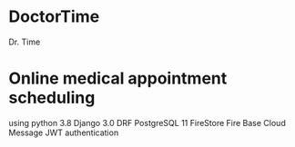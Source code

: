 # DoctorTime
Dr. Time 
# Online medical appointment scheduling
using 
python 3.8 
Django 3.0 
DRF
PostgreSQL 11
FireStore 
Fire Base Cloud Message
JWT authentication
